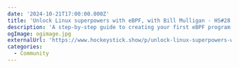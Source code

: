 ```yaml
---
date: '2024-10-21T17:00:00.000Z'
title: 'Unlock Linux superpowers with eBPF, with Bill Mulligan - HS#28'
description: 'A step-by-step guide to creating your first eBPF program and running it on a Linux system'
ogImage: ogimage.jpg
externalUrl: 'https://www.hockeystick.show/p/unlock-linux-superpowers-with-ebpf'
categories:
  - Community
---
```

